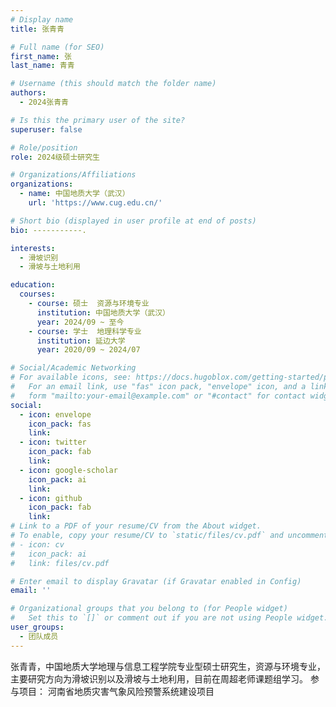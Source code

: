 ```yaml
---
# Display name
title: 张青青

# Full name (for SEO)
first_name: 张
last_name: 青青

# Username (this should match the folder name)
authors:
  - 2024张青青

# Is this the primary user of the site?
superuser: false

# Role/position
role: 2024级硕士研究生

# Organizations/Affiliations
organizations:
  - name: 中国地质大学（武汉）
    url: 'https://www.cug.edu.cn/'

# Short bio (displayed in user profile at end of posts)
bio: -----------.

interests:
  - 滑坡识别
  - 滑坡与土地利用

education:
  courses:
    - course: 硕士  资源与环境专业
      institution: 中国地质大学（武汉）
      year: 2024/09 ~ 至今
    - course: 学士  地理科学专业
      institution: 延边大学
      year: 2020/09 ~ 2024/07

# Social/Academic Networking
# For available icons, see: https://docs.hugoblox.com/getting-started/page-builder/#icons
#   For an email link, use "fas" icon pack, "envelope" icon, and a link in the
#   form "mailto:your-email@example.com" or "#contact" for contact widget.
social:
  - icon: envelope
    icon_pack: fas
    link: 
  - icon: twitter
    icon_pack: fab
    link: 
  - icon: google-scholar
    icon_pack: ai
    link: 
  - icon: github
    icon_pack: fab
    link: 
# Link to a PDF of your resume/CV from the About widget.
# To enable, copy your resume/CV to `static/files/cv.pdf` and uncomment the lines below.
# - icon: cv
#   icon_pack: ai
#   link: files/cv.pdf

# Enter email to display Gravatar (if Gravatar enabled in Config)
email: ''

# Organizational groups that you belong to (for People widget)
#   Set this to `[]` or comment out if you are not using People widget.
user_groups:
  - 团队成员
---
```


张青青，中国地质大学地理与信息工程学院专业型硕士研究生，资源与环境专业，主要研究方向为滑坡识别以及滑坡与土地利用，目前在周超老师课题组学习。
参与项目：
河南省地质灾害气象风险预警系统建设项目
